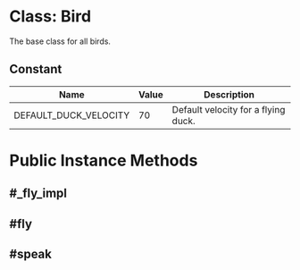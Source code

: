 # Class: Bird
The base class for all birds.

## Constant
| Name | Value | Description |
| ---- | ---- | ----------- |
|DEFAULT_DUCK_VELOCITY | 70 | Default velocity for a flying duck.

# Public Instance Methods
## #_fly_impl
## #fly
## #speak

